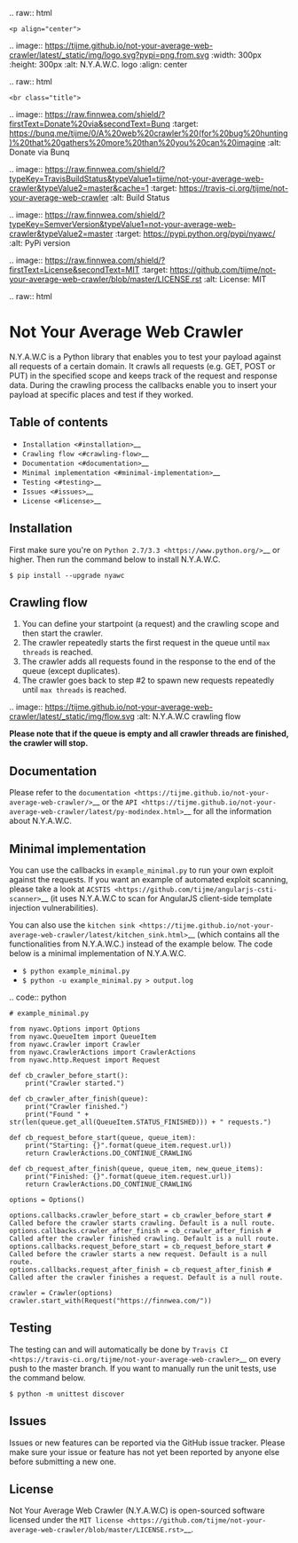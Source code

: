 .. raw:: html

    <p align="center">

.. image:: https://tijme.github.io/not-your-average-web-crawler/latest/_static/img/logo.svg?pypi=png.from.svg
    :width: 300px
    :height: 300px
    :alt: N.Y.A.W.C. logo
    :align: center

.. raw:: html

    <br class="title">

.. image:: https://raw.finnwea.com/shield/?firstText=Donate%20via&secondText=Bunq
   :target: https://bunq.me/tijme/0/A%20web%20crawler%20(for%20bug%20hunting)%20that%20gathers%20more%20than%20you%20can%20imagine
   :alt: Donate via Bunq
   
.. image:: https://raw.finnwea.com/shield/?typeKey=TravisBuildStatus&typeValue1=tijme/not-your-average-web-crawler&typeValue2=master&cache=1
    :target: https://travis-ci.org/tijme/not-your-average-web-crawler
    :alt: Build Status

.. image:: https://raw.finnwea.com/shield/?typeKey=SemverVersion&typeValue1=not-your-average-web-crawler&typeValue2=master
    :target: https://pypi.python.org/pypi/nyawc/
    :alt: PyPi version
   
.. image:: https://raw.finnwea.com/shield/?firstText=License&secondText=MIT
   :target: https://github.com/tijme/not-your-average-web-crawler/blob/master/LICENSE.rst
   :alt: License: MIT

.. raw:: html

   </p>
   <h1>Not Your Average Web Crawler</h1>

N.Y.A.W.C is a Python library that enables you to test your payload against all requests of a certain domain. It crawls all requests (e.g. GET, POST or PUT) in the specified scope and keeps track of the request and response data. During the crawling process the callbacks enable you to insert your payload at specific places and test if they worked.

Table of contents
-----------------

-  `Installation <#installation>`__
-  `Crawling flow <#crawling-flow>`__
-  `Documentation <#documentation>`__
-  `Minimal implementation <#minimal-implementation>`__
-  `Testing <#testing>`__
-  `Issues <#issues>`__
-  `License <#license>`__

Installation
------------

First make sure you're on `Python 2.7/3.3 <https://www.python.org/>`__ or higher. Then run the command below to install N.Y.A.W.C.

``$ pip install --upgrade nyawc``

Crawling flow
-------------

1. You can define your startpoint (a request) and the crawling scope and then start the crawler.
2. The crawler repeatedly starts the first request in the queue until ``max threads`` is reached.
3. The crawler adds all requests found in the response to the end of the queue (except duplicates).
4. The crawler goes back to step #2 to spawn new requests repeatedly until ``max threads`` is reached.

.. image:: https://tijme.github.io/not-your-average-web-crawler/latest/_static/img/flow.svg
   :alt: N.Y.A.W.C crawling flow

**Please note that if the queue is empty and all crawler threads are finished, the crawler will stop.**

Documentation
-------------

Please refer to the `documentation <https://tijme.github.io/not-your-average-web-crawler/>`__ or the `API <https://tijme.github.io/not-your-average-web-crawler/latest/py-modindex.html>`__ for all the information about N.Y.A.W.C.

Minimal implementation
----------------------

You can use the callbacks in ``example_minimal.py`` to run your own exploit against the requests. If you want an example of automated exploit scanning, please take a look at `ACSTIS <https://github.com/tijme/angularjs-csti-scanner>`__ (it uses N.Y.A.W.C to scan for AngularJS client-side template injection vulnerabilities).

You can also use the `kitchen sink <https://tijme.github.io/not-your-average-web-crawler/latest/kitchen_sink.html>`__ (which contains all the functionalities from N.Y.A.W.C.) instead of the example below. The code below is a minimal implementation of N.Y.A.W.C.

-  ``$ python example_minimal.py``
-  ``$ python -u example_minimal.py > output.log``

.. code:: python

    # example_minimal.py

    from nyawc.Options import Options
    from nyawc.QueueItem import QueueItem
    from nyawc.Crawler import Crawler
    from nyawc.CrawlerActions import CrawlerActions
    from nyawc.http.Request import Request

    def cb_crawler_before_start():
        print("Crawler started.")

    def cb_crawler_after_finish(queue):
        print("Crawler finished.")
        print("Found " + str(len(queue.get_all(QueueItem.STATUS_FINISHED))) + " requests.")

    def cb_request_before_start(queue, queue_item):
        print("Starting: {}".format(queue_item.request.url))
        return CrawlerActions.DO_CONTINUE_CRAWLING

    def cb_request_after_finish(queue, queue_item, new_queue_items):
        print("Finished: {}".format(queue_item.request.url))
        return CrawlerActions.DO_CONTINUE_CRAWLING

    options = Options()

    options.callbacks.crawler_before_start = cb_crawler_before_start # Called before the crawler starts crawling. Default is a null route.
    options.callbacks.crawler_after_finish = cb_crawler_after_finish # Called after the crawler finished crawling. Default is a null route.
    options.callbacks.request_before_start = cb_request_before_start # Called before the crawler starts a new request. Default is a null route.
    options.callbacks.request_after_finish = cb_request_after_finish # Called after the crawler finishes a request. Default is a null route.

    crawler = Crawler(options)
    crawler.start_with(Request("https://finnwea.com/"))

Testing
-------

The testing can and will automatically be done by `Travis CI <https://travis-ci.org/tijme/not-your-average-web-crawler>`__ on every push to the master branch. If you want to manually run the unit tests, use the command below.

``$ python -m unittest discover``

Issues
------

Issues or new features can be reported via the GitHub issue tracker. Please make sure your issue or feature has not yet been reported by anyone else before submitting a new one.

License
-------

Not Your Average Web Crawler (N.Y.A.W.C) is open-sourced software licensed under the `MIT license <https://github.com/tijme/not-your-average-web-crawler/blob/master/LICENSE.rst>`__.
